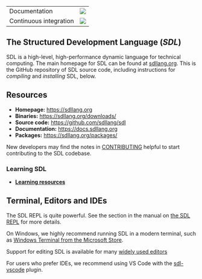 <table>
    <!-- Docs -->
    <tr>
        <td>Documentation</td>
        <td>
            <a href="/"><img src='https://img.shields.io/badge/docs-v1-blue.svg'/></a>
        </td>
    </tr>
    <tr>
        <td>Continuous integration</td>
        <td>
            <a href="/"><img src='https://img.shields.io/badge/build-passing-green.svg'/></a>
        </td>
    </tr>
</table>

## The Structured Development Language (_SDL_)

SDL is a high-level, high-performance dynamic language for technical
computing. The main homepage for SDL can be found at
[sdllang.org](https://sdllang.org/). This is the GitHub
repository of SDL source code, including instructions for _compiling_
and _installing_ SDL, below.

## Resources

- **Homepage:** <https://sdllang.org>
- **Binaries:** <https://sdllang.org/downloads/>
- **Source code:** <https://github.com/sdllang/sdl>
- **Documentation:** <https://docs.sdllang.org>
- **Packages:** <https://sdllang.org/packages/>

New developers may find the notes in
[CONTRIBUTING](https://github.com/sdllang/sdl/blob/dev/CONTRIBUTTING.md)
helpful to start contributing to the SDL codebase.

### Learning SDL

- [**Learning resources**](https://sdllang.org/learning/)

## Terminal, Editors and IDEs

The SDL REPL is quite powerful. See the section in the manual on
[the SDL REPL](https://docs.sdllang.org/en/v1/stdlib/REPL/)
for more details.

On Windows, we highly recommend running SDL in a modern terminal,
such as [Windows Terminal from the Microsoft Store](https://aka.ms/terminal).

Support for editing SDL is available for many
[widely used editors](https://github.com/SDLEditorSupport)

For users who prefer IDEs, we recommend using VS Code with the
[sdl-vscode](https://www.sdl-vscode.org/) plugin.
